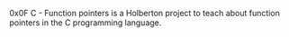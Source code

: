 0x0F C - Function pointers is a Holberton project to teach about function pointers in the C programming language.
